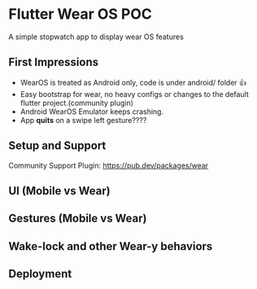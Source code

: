 # Flutter Wear OS POC

A simple stopwatch app to display wear OS features


## First Impressions
- WearOS is treated as Android only, code is under android/ folder 👍
- Easy bootstrap for wear, no heavy configs or changes to the default flutter project.(community plugin)
- Android WearOS Emulator keeps crashing.
- App **quits** on a swipe left gesture????

## Setup and Support

Community Support Plugin: https://pub.dev/packages/wear



## UI (Mobile vs Wear)


## Gestures (Mobile vs Wear)


## Wake-lock and other Wear-y behaviors

## Deployment



